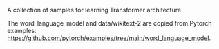 A collection of samples for learning Transformer architecture.


The word_language_model and data/wikitext-2 are copied from Pytorch examples:
https://github.com/pytorch/examples/tree/main/word_language_model.
